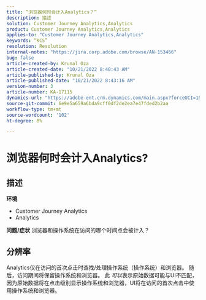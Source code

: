 ```yaml
---
title: “浏览器何时会计入Analytics？”
description: 描述
solution: Customer Journey Analytics,Analytics
product: Customer Journey Analytics,Analytics
applies-to: "Customer Journey Analytics,Analytics"
keywords: “KCS”
resolution: Resolution
internal-notes: "https://jira.corp.adobe.com/browse/AN-153466"
bug: false
article-created-by: Krunal Oza
article-created-date: "10/21/2022 8:40:43 AM"
article-published-by: Krunal Oza
article-published-date: "10/21/2022 8:43:16 AM"
version-number: 3
article-number: KA-17115
dynamics-url: "https://adobe-ent.crm.dynamics.com/main.aspx?forceUCI=1&pagetype=entityrecord&etn=knowledgearticle&id=d401d507-1c51-ed11-bba2-0022480867fb"
source-git-commit: 6e9e5a659a6bda9cff0df2de2ea7e47fded2b2aa
workflow-type: tm+mt
source-wordcount: '102'
ht-degree: 8%

---
```


# 浏览器何时会计入Analytics?

## 描述

<b>环境</b>
- Customer Journey Analytics
- Analytics



<b>问题/症状</b>
浏览器和操作系统在访问的哪个时间点会被计入？


## 分辨率


Analytics仅在访问的首次点击时查找/处理操作系统（操作系统）和浏览器。 随后，访问期间将保留操作系统和浏览器。 此 *可以*&#x200B;表示原始数据可能与UI不匹配，因为原始数据将在点击级别显示操作系统和浏览器，UI将在访问的首次点击中使用操作系统和浏览器。

